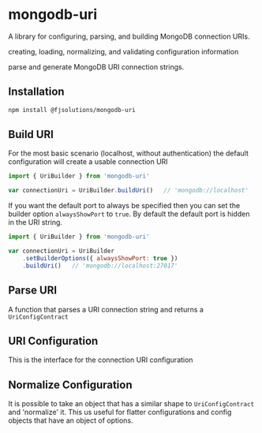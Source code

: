 # mongodb-uri

A library for configuring, parsing, and building MongoDB connection URIs. 


creating, loading, normalizing, and validating configuration information 

parse and generate MongoDB URI connection strings.

## Installation

```sh
npm install @fjsolutions/mongodb-uri
```

## Build URI

For the most basic scenario (localhost, without authentication) the default configuration will create a usable connection URI

```js
import { UriBuilder } from 'mongodb-uri'

var connectionUri = UriBuilder.buildUri()   // 'mongodb://localhost'
```

If you want the default port to always be specified then you can set the builder option `alwaysShowPort` to `true`. By default the default port is hidden in the URI string.

```js
import { UriBuilder } from 'mongodb-uri'

var connectionUri = UriBuilder
    .setBuilderOptions({ alwaysShowPort: true })
    .buildUri()   // 'mongodb://localhost:27017'
```

## Parse URI

A function that parses a URI connection string and returns a `UriConfigContract`

## URI Configuration

This is the interface for the connection URI configuration 

## Normalize Configuration

It is possible to take an object that has a similar shape to `UriConfigContract` and 'normalize' it. 
This us useful for flatter configurations and config objects that have an object of options.
